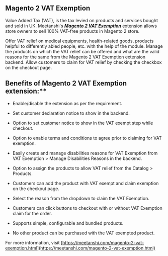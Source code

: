 ## Magento 2 VAT Exemption

Value Added Tax (VAT), is the tax levied on products and services bought and sold in UK. Meetanshi's ***[Magento 2 VAT Exemption](https://meetanshi.com/magento-2-vat-exemption.html)*** extension allows store owners to sell 100% VAT-free products in Magento 2 store.

Offer VAT relief on medical equipments, health-related goods, products helpful to differently abled people, etc. with the help of the module. Manage the products on which the VAT relief can be offered and what are the valid reasons for the same from the Magento 2 VAT Exemption extension backend. Allow customers to claim for VAT relief by checking the checkbox on the checkout page.

## Benefits of  Magento 2 VAT Exemption extension:**

* Enable/disable the extension as per the requirement.

* Set customer declaration notice to show in the backend.

* Option to set customer notice to show in the VAT exempt step while checkout.

* Option to enable terms and conditions to agree prior to claiming for VAT exemption.

* Easily create and manage disabilities reasons for VAT Exemption from VAT Exemption > Manage Disabilities Reasons in the backend.

* Option to assign the products to allow VAT relief from the Catalog > Products.

* Customers can add the product with VAT exempt and claim exemption on the checkout page.

* Select the reason from the dropdown to claim the VAT Exemption.

* Customers can click buttons to checkout with or without VAT Exemption claim for the order.

* Supports simple, configurable and bundled products.

* No other product can be purchased with the VAT exempted product.

For more information, visit [https://meetanshi.com/magento-2-vat-exemption.html](https://meetanshi.com/magento-2-vat-exemption.html)


